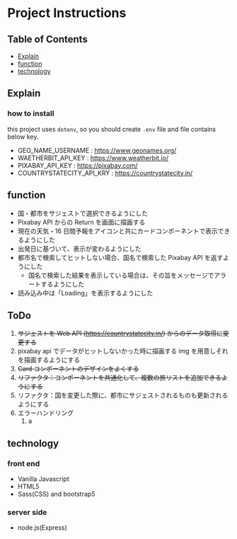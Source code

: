# Project Instructions

## Table of Contents

- [Explain](#Explain)
- [function](#function)
- [technology](#technology)

## Explain

### how to install

this project uses `dotenv`, so you should create `.env` file and file contains below key.

- GEO_NAME_USERNAME : https://www.geonames.org/
- WAETHERBIT_API_KEY : https://www.weatherbit.io/
- PIXABAY_API_KEY : https://pixabay.com/
- COUNTRYSTATECITY_API_KRY : https://countrystatecity.in/

## function

- 国・都市をサジェストで選択できるようにした
- Pixabay API からの Return を画面に描画する
- 現在の天気・16 日間予報をアイコンと共にカードコンポーネントで表示できるようにした
- 出発日に基づいて、表示が変わるようにした
- 都市名で検索してヒットしない場合、国名で検索した Pixabay API を返すようにした
  - 国名で検索した結果を表示している場合は、その旨をメッセージでアラートするようにした
- 読み込み中は「Loading」を表示するようにした

## ToDo

1. ~~サジェストを Web API (https://countrystatecity.in/) からのデータ取得に変更する~~
1. pixabay api でデータがヒットしないかった時に描画する img を用意しそれを描画するようにする
1. ~~Card コンポーネントのデザインをよくする~~
1. ~~リファクタ：コンポーネントを共通化して、複数の旅リストを追加できるようにする~~
1. リファクタ：国を変更した際に、都市にサジェストされるものも更新されるようにする
1. エラーハンドリング
   1. a

## technology

### front end

- Vanilla Javascript
- HTML5
- Sass(CSS) and bootstrap5

### server side

- node.js(Express)
